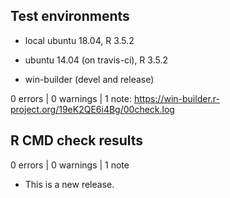 ## Test environments
* local ubuntu 18.04, R 3.5.2
* ubuntu 14.04 (on travis-ci), R 3.5.2

* win-builder (devel and release)

0 errors | 0 warnings | 1 note: https://win-builder.r-project.org/19eK2QE6i4Bg/00check.log

## R CMD check results

0 errors | 0 warnings | 1 note

* This is a new release.
